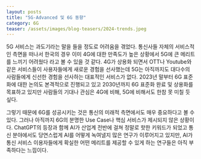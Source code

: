 ```yaml
---
layout: posts
title: "5G-Advanced 및 6G 동향"
category: 6G
teaser: /assets/images/blog-teasers/2024-trends.jpeg
---
```


5G 서비스는 과도기라는 말을 들을 정도로 어려움을 겪었다. 통신사들 자체의 서비스적인 측면을 떠나서 한국의 경우 이미 4G에 대한 만족도가 높은 상황에서 5G에 큰 메리트를 느끼기 어려웠다 라고 볼 수 있을 것 같다. 4G가 상용화 되면서 OTT나 Youtube와 같은 서비스들이 사용자들에게 새로운 경험을 선사했는데 5G는 아직까지도 대다수의 사람들에게 신선한 경험을 선사하는 대표적인 서비스가 없다. 2023년 말부터 6G 표준화에 대한 논의도 본격적으로 진행되고 있고 2030년까지 6G 표준화 완료 및 상용화를 목표하고 있지만 사람들의 기대나 관심은 4G에 비해, 5G에 비해서도 한참 못 미칠 듯 싶다.

그렇기 때문에 6G를 성공시키는 것은 통신의 미래적 측면에서도 매우 중요하다고 볼 수 있다. 그러나 아직까지 6G의 분명한 Use Case나 핵심 서비스가 제시되지 않은 상황이다. ChatGPT의 등장과 함께 AI가 산업계 전반에 걸쳐 정말로 핫한 키워드가 되었고 통신 분야에서도 당연스럽게 AI를 어떻게 녹여낼지 많은 연구가 이루어지고 있지만, AI가 통신 서비스 이용자들에게 확실한 어떤 메리트를 제공할 수 있게 하는 연구들은 아직 부족하다는 느낌이다.